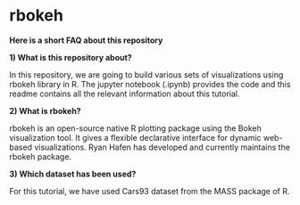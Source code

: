 # rbokeh
**Here is a short FAQ about this repository**

**1) What is this repository about?**

In this repository, we are going to build various sets of visualizations using rbokeh library in R.
The jupyter notebook (.ipynb) provides the code and this readme contains all the relevant information about this tutorial.

**2) What is rbokeh?**

rbokeh is an open-source native R plotting package using the Bokeh visualization tool. It gives a flexible declarative interface for dynamic web-based visualizations. Ryan Hafen has developed and currently maintains the rbokeh package. 

**3) Which dataset has been used?**

For this tutorial, we have used Cars93 dataset from the MASS package of R.
